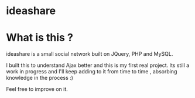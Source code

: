 # ideashare

# What is this ?

ideashare is a small social network built  on JQuery, PHP and MySQL. 

I built this to understand Ajax better and this is my first real project. Its still a work in progress and I'll keep adding to it from time to time , absorbing knowledge in the process :)

Feel free to improve on it.

